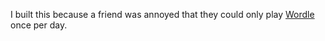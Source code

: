 I built this because a friend was annoyed that they could only play
[Wordle](https://www.powerlanguage.co.uk/wordle) once per day.
